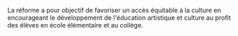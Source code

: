 <p>
  <span id="brief">
    La réforme a pour objectif de favoriser un accès équitable à la culture en encourageant le développement de l'éducation artistique et culture au profit des élèves en école élémentaire et au collège.
  </span>
</p>
